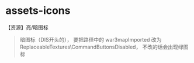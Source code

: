 # assets-icons
【资源】亮/暗图标

> 暗图标（DIS开头的），
> 要把路径中的 war3mapImported 改为 ReplaceableTextures\CommandButtonsDisabled，
> 不改的话会出现绿图标